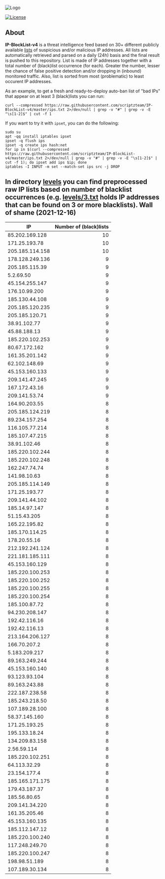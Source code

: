 ![Logo](https://i.imgur.com/PyKLAe7.png)

[![License](https://img.shields.io/badge/license-The_Unlicense-red.svg)](https://unlicense.org/)

About
----

**IP-BlockList-v4** is a threat intelligence feed based on 30+ different publicly available [lists](https://github.com/stamparm/maltrail) of suspicious and/or malicious IP addresses. All lists are automatically retrieved and parsed on a daily (24h) basis and the final result is pushed to this repository. List is made of IP addresses together with a total number of (black)list occurrence (for each). Greater the number, lesser the chance of false positive detection and/or dropping in (inbound) monitored traffic. Also, list is sorted from most (problematic) to least occurent IP addresses.

As an example, to get a fresh and ready-to-deploy auto-ban list of "bad IPs" that appear on at least 3 (black)lists you can run:

```
curl --compressed https://raw.githubusercontent.com/scriptzteam/IP-BlockList-v4/master/ips.txt 2>/dev/null | grep -v "#" | grep -v -E "\s[1-2]$" | cut -f 1
```

If you want to try it with `ipset`, you can do the following:

```
sudo su
apt -qq install iptables ipset
ipset -q flush ips
ipset -q create ips hash:net
for ip in $(curl --compressed https://raw.githubusercontent.com/scriptzteam/IP-BlockList-v4/master/ips.txt 2>/dev/null | grep -v "#" | grep -v -E "\s[1-2]$" | cut -f 1); do ipset add ips $ip; done
iptables -I INPUT -m set --match-set ips src -j DROP
```

In directory [levels](levels) you can find preprocessed raw IP lists based on number of blacklist occurrences (e.g. [levels/3.txt](levels/3.txt) holds IP addresses that can be found on 3 or more blacklists).
Wall of shame (2021-12-16)
----

|IP|Number of (black)lists|
|---|--:|
85.202.169.128|10
171.25.193.78|10
205.185.114.158|10
178.128.249.136|9
205.185.115.39|9
5.2.69.50|9
45.154.255.147|9
176.10.99.200|9
185.130.44.108|9
205.185.120.235|9
205.185.120.71|9
38.91.102.77|9
45.88.188.13|9
185.220.102.253|9
80.67.172.162|9
161.35.201.142|9
62.102.148.69|9
45.153.160.133|9
209.141.47.245|9
167.172.43.16|9
209.141.53.74|9
164.90.203.55|8
205.185.124.219|8
89.234.157.254|8
116.105.77.214|8
185.107.47.215|8
38.91.102.46|8
185.220.102.244|8
185.220.102.248|8
162.247.74.74|8
141.98.10.63|8
205.185.114.149|8
171.25.193.77|8
209.141.44.102|8
185.14.97.147|8
51.15.43.205|8
165.22.195.82|8
185.170.114.25|8
178.20.55.16|8
212.192.241.124|8
221.181.185.111|8
45.153.160.129|8
185.220.100.253|8
185.220.100.252|8
185.220.100.255|8
185.220.100.254|8
185.100.87.72|8
94.230.208.147|8
192.42.116.16|8
192.42.116.13|8
213.164.206.127|8
166.70.207.2|8
5.183.209.217|8
89.163.249.244|8
45.153.160.140|8
93.123.93.104|8
89.163.243.88|8
222.187.238.58|8
185.243.218.50|8
107.189.28.100|8
58.37.145.160|8
171.25.193.25|8
195.133.18.24|8
134.209.83.158|8
2.56.59.114|8
185.220.102.251|8
64.113.32.29|8
23.154.177.4|8
185.165.171.175|8
179.43.187.37|8
185.56.80.65|8
209.141.34.220|8
161.35.205.46|8
45.153.160.135|8
185.112.147.12|8
185.220.100.240|8
117.248.249.70|8
185.220.100.247|8
198.98.51.189|8
107.189.30.134|8
